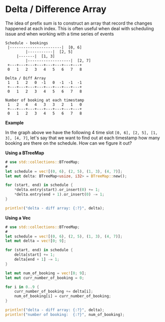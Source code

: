 # Delta / Difference Array

The idea of prefix sum is to construct an array that record the changes happened at each index. This is often useful when deal with scheduling issue and when working with a time series of events

```
Schedule - bookings
 |-----------------------|  [0, 6]
         |-----------|  [2, 5]
     |-------|  [1, 3]
         |-------------------|  [2, 7]
 +---+---+---+---+---+---+---+---+
 0   1   2   3   4   5   6   7   8

Delta / Diff Array
 1   1   2   0  -1   0  -1  -1  -1
 +---+---+---+---+---+---+---+---+
 0   1   2   3   4   5   6   7   8

Number of booking at each timestamp
 1   2   4   4   3   3   2   1   0
 +---+---+---+---+---+---+---+---+
 0   1   2   3   4   5   6   7   8
```

**Example**

In the graph above we have the following 4 time slot `[0, 6], [2, 5], [1, 3], [4, 7]`, let's say that we want to find out at each timestamp how many booking are there on the schedule. How can we figure it out?

**Using a BTreeMap**
```rust
# use std::collections::BTreeMap;
#
let schedule = vec![(0, 6), (2, 5), (1, 3), (4, 7)];
let mut delta: BTreeMap<usize, i32> = BTreeMap::new();

for (start, end) in schedule {
    *delta.entry(start).or_insert(0) += 1;
    *delta.entry(end + 1).or_insert(0) -= 1;
}

println!("delta - diff array: {:?}", delta);
```

**Using a Vec**
```rust
# use std::collections::BTreeMap;
#
let schedule = vec![(0, 6), (2, 5), (1, 3), (4, 7)];
let mut delta = vec![0; 9];

for (start, end) in schedule {
    delta[start] += 1;
    delta[end + 1] -= 1;
}

let mut num_of_booking = vec![0; 9];
let mut curr_number_of_booking = 0;

for i in 0..9 {
    curr_number_of_booking += delta[i];
    num_of_booking[i] = curr_number_of_booking;
}

println!("delta - diff array: {:?}", delta);
println!("number of booking:  {:?}", num_of_booking);
```
